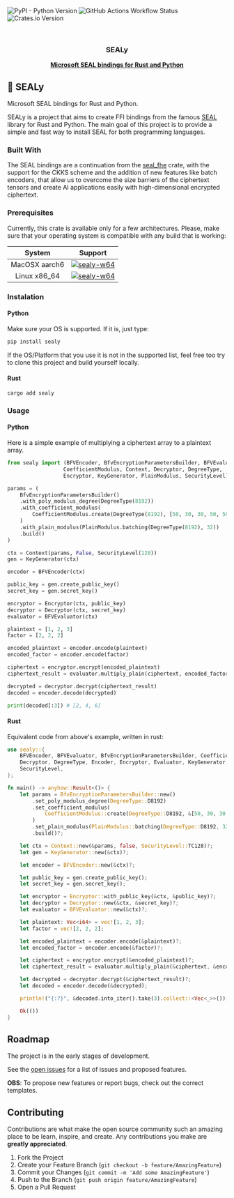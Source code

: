 ![PyPI - Python Version](https://img.shields.io/pypi/pyversions/sealy)
![GitHub Actions Workflow Status](https://img.shields.io/github/actions/workflow/status/marcosfpr/sealy/pypublish.yml)
![Crates.io Version](https://img.shields.io/crates/v/sealy)

<br />
<p align="center">
  <h3 align="center">SEALy</h3>

  <p align="center">
    <a href="https://www.microsoft.com/en-us/research/project/microsoft-seal"><strong>Microsoft SEAL bindings for Rust and Python</strong></a>
    <br />
  </p>
</p>

## 🌟 SEALy

Microsoft SEAL bindings for Rust and Python.

SEALy is a project that aims to create FFI bindings from the famous [SEAL](https://github.com/microsoft/SEAL) library for Rust and Python. The main goal of this project is to provide a simple and fast way to install SEAL for both programming languages.

### Built With

The SEAL bindings are a continuation from the [seal_fhe](https://github.com/sunscreen-tech/sunscreen/tree/d9f64f4283b7a4471dd0247b6f5ef769051a649f/seal_fhe) crate, with the support for the CKKS scheme and the addition of new features like batch encoders, that allow us to overcome the size barriers of the ciphertext tensors and create AI applications easily with high-dimensional encrypted ciphertext.

### Prerequisites

Currently, this crate is available only for a few architectures. Please, make sure that your operating system is compatible with any build that is working:

|    System     |                                                   Support                                                  |
| :-----------: | :--------------------------------------------------------------------------------------------------------: |
| MacOSX aarch6 | [![sealy-w64](https://img.shields.io/badge/build-passing-brightgreen)](https://github.com/marcosfpr/sealy) |
| Linux x86_64  | [![sealy-w64](https://img.shields.io/badge/build-passing-brightgreen)](https://github.com/marcosfpr/sealy) |

### Instalation

#### Python

Make sure your OS is supported. If it is, just type:

```sh
pip install sealy
```

If the OS/Platform that you use it is not in the supported list, feel free too try to clone this project and build yourself locally.

#### Rust

```
cargo add sealy
```

### Usage

#### Python

Here is a simple example of multiplying a ciphertext array to a plaintext array.

```python
from sealy import (BFVEncoder, BfvEncryptionParametersBuilder, BFVEvaluator,
                  CoefficientModulus, Context, Decryptor, DegreeType,
                  Encryptor, KeyGenerator, PlainModulus, SecurityLevel)

params = (
    BfvEncryptionParametersBuilder()
    .with_poly_modulus_degree(DegreeType(8192))
    .with_coefficient_modulus(
        CoefficientModulus.create(DegreeType(8192), [50, 30, 30, 50, 50])
    )
    .with_plain_modulus(PlainModulus.batching(DegreeType(8192), 32))
    .build()
)

ctx = Context(params, False, SecurityLevel(128))
gen = KeyGenerator(ctx)

encoder = BFVEncoder(ctx)

public_key = gen.create_public_key()
secret_key = gen.secret_key()

encryptor = Encryptor(ctx, public_key)
decryptor = Decryptor(ctx, secret_key)
evaluator = BFVEvaluator(ctx)

plaintext = [1, 2, 3]
factor = [2, 2, 2]

encoded_plaintext = encoder.encode(plaintext)
encoded_factor = encoder.encode(factor)

ciphertext = encryptor.encrypt(encoded_plaintext)
ciphertext_result = evaluator.multiply_plain(ciphertext, encoded_factor)

decrypted = decryptor.decrypt(ciphertext_result)
decoded = encoder.decode(decrypted)

print(decoded[:3]) # [2, 4, 6]
```

#### Rust

Equivalent code from above's example, written in rust:

```rust
use sealy::{
	BFVEncoder, BFVEvaluator, BfvEncryptionParametersBuilder, CoefficientModulus, Context,
	Decryptor, DegreeType, Encoder, Encryptor, Evaluator, KeyGenerator, PlainModulus,
	SecurityLevel,
};

fn main() -> anyhow::Result<()> {
	let params = BfvEncryptionParametersBuilder::new()
		.set_poly_modulus_degree(DegreeType::D8192)
		.set_coefficient_modulus(
			CoefficientModulus::create(DegreeType::D8192, &[50, 30, 30, 50, 50]).unwrap(),
		)
		.set_plain_modulus(PlainModulus::batching(DegreeType::D8192, 32)?)
		.build()?;

	let ctx = Context::new(&params, false, SecurityLevel::TC128)?;
	let gen = KeyGenerator::new(&ctx)?;

	let encoder = BFVEncoder::new(&ctx)?;

	let public_key = gen.create_public_key();
	let secret_key = gen.secret_key();

	let encryptor = Encryptor::with_public_key(&ctx, &public_key)?;
	let decryptor = Decryptor::new(&ctx, &secret_key)?;
	let evaluator = BFVEvaluator::new(&ctx)?;

	let plaintext: Vec<i64> = vec![1, 2, 3];
	let factor = vec![2, 2, 2];

	let encoded_plaintext = encoder.encode(&plaintext)?;
	let encoded_factor = encoder.encode(&factor)?;

	let ciphertext = encryptor.encrypt(&encoded_plaintext)?;
	let ciphertext_result = evaluator.multiply_plain(&ciphertext, &encoded_factor)?;

	let decrypted = decryptor.decrypt(&ciphertext_result)?;
	let decoded = encoder.decode(&decrypted);

	println!("{:?}", &decoded.into_iter().take(3).collect::<Vec<_>>()); // [2, 4, 6]

	Ok(())
}
```

<!-- ROADMAP -->

## Roadmap

The project is in the early stages of development.

See the [open issues](https://github.com/marcosfpr/sealy/issues) for a list of issues and proposed features.

**OBS**: To propose new features or report bugs, check out the correct templates.

<!-- CONTRIBUTING -->

## Contributing

Contributions are what make the open source community such an amazing place to be learn, inspire, and create. Any contributions you make are **greatly appreciated**.

1. Fork the Project
2. Create your Feature Branch (`git checkout -b feature/AmazingFeature`)
3. Commit your Changes (`git commit -m 'Add some AmazingFeature'`)
4. Push to the Branch (`git push origin feature/AmazingFeature`)
5. Open a Pull Request

